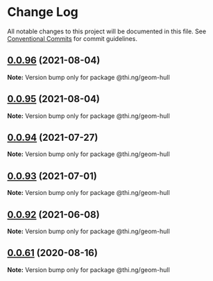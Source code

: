 # Change Log

All notable changes to this project will be documented in this file.
See [Conventional Commits](https://conventionalcommits.org) for commit guidelines.

## [0.0.96](https://github.com/thi-ng/umbrella/compare/@thi.ng/geom-hull@0.0.95...@thi.ng/geom-hull@0.0.96) (2021-08-04)

**Note:** Version bump only for package @thi.ng/geom-hull





## [0.0.95](https://github.com/thi-ng/umbrella/compare/@thi.ng/geom-hull@0.0.94...@thi.ng/geom-hull@0.0.95) (2021-08-04)

**Note:** Version bump only for package @thi.ng/geom-hull





## [0.0.94](https://github.com/thi-ng/umbrella/compare/@thi.ng/geom-hull@0.0.93...@thi.ng/geom-hull@0.0.94) (2021-07-27)

**Note:** Version bump only for package @thi.ng/geom-hull





## [0.0.93](https://github.com/thi-ng/umbrella/compare/@thi.ng/geom-hull@0.0.92...@thi.ng/geom-hull@0.0.93) (2021-07-01)

**Note:** Version bump only for package @thi.ng/geom-hull





## [0.0.92](https://github.com/thi-ng/umbrella/compare/@thi.ng/geom-hull@0.0.91...@thi.ng/geom-hull@0.0.92) (2021-06-08)

**Note:** Version bump only for package @thi.ng/geom-hull





## [0.0.61](https://github.com/thi-ng/umbrella/compare/@thi.ng/geom-hull@0.0.60...@thi.ng/geom-hull@0.0.61) (2020-08-16)

**Note:** Version bump only for package @thi.ng/geom-hull
